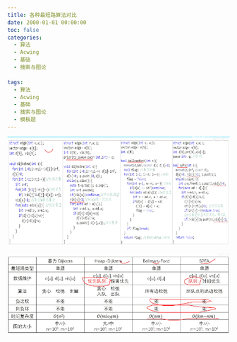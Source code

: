 ```yaml
---
title: 各种最短路算法对比
date: 2000-01-01 00:00:00
toc: false
categories:
  - 算法
  - Acwing
  - 基础
  - 搜索与图论

tags:
  - 算法
  - Acwing
  - 基础
  - 搜索与图论
  - 模板题
---
```




![](各种最短路算法对比/Pasted%20image%2020240509211629.png)



![](各种最短路算法对比/Pasted%20image%2020240509211635.png)